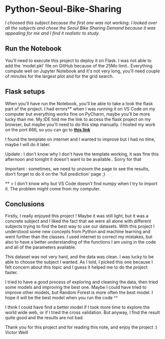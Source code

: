# Python-Seoul-Bike-Sharing

<i>I choosed this subject because the first one was not working. I looked over all the subjects and chose the Seoul Bike Sharing Demand because it was appealing for me and I find it realistic to study.</i>

## Run the Notebook
You'll need to execute this project to deploy it on Flask. I was not able to add the 'model.pkl' file on GitHub because of the 25Mo limit..
Everything compute well on Jupyter Notebook and it's not very long, you'll need couple of minutes for the largest plot and for the grid search. 

## Flask setups
When you'll have run the Notebook, you'll be able to take a look the flask part of the project. I had errors** when I was running it on VS Code on my computer but everything works fine on PyCharm, maybe you'll be more lucky than me. My IDE told me the link to access the flask project on my browser, but maybe you'll need to do this step manually. I hosted my work on the port 666, so you can go to <b>[this link](http://127.0.0.1:666)</b>

I found the template on internet and I wanted to improve but I had no time, maybe I will do it later.

Update : I don't know why I don't have the template working, it was fine this afternoon and tonight it doesn't want to be available.. Sorry for that

Important : sometimes, we need to unzoom the page to see the results, don't forget to do it on the 'full prediction' page ;)

** > I don't know why but VS Code doesn't find numpy when I try to import it. The problem might come from my computer.

## Conclusions
Firstly, I really enjoyed this project ! Maybe it was still light, but it was a concrete subject and I liked the fact that we were all alone with different subjects trying to find the best way to use our datasets. With this project I understood some new concepts from Python and machine learning and went further than the classes. I used internet to correct my mistakes, but also to have a better understanding of the functions I am using in the code and all of the parameters available.

This dataset was not very hard, and the data was clean. I was lucky to be able to choose the subject I wanted. As I told, I picked this one because I felt concern about this topic and I guess it helped me to do the project faster.

I tried to have a good process of exploring and cleaning the data, then tried some models and improving the best one. Maybe I could have tried to improve other models, but Random Forest is more often the best model. I hope it will be the best model when you run the code ^^

I think I could have find a better model if I took more time to explore the world wide web, or if I tried the cross validation. But anyway, I find the result quite good and the results are not bad.

Thank you for this project and for reading this note, and enjoy the project :)
Victor Weill

